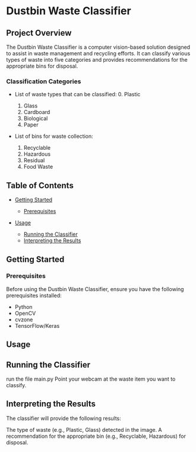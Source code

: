# Dustbin Waste Classifier


## Project Overview

The Dustbin Waste Classifier is a computer vision-based solution designed to assist in waste management and recycling efforts. It can classify various types of waste into five categories and provides recommendations for the appropriate bins for disposal.

### Classification Categories

- List of waste types that can be classified:
  0. Plastic
  1. Glass
  2. Cardboard
  3. Biological
  4. Paper

- List of bins for waste collection:
  1. Recyclable
  2. Hazardous
  3. Residual
  4. Food Waste

## Table of Contents
- [Getting Started](#getting-started)
  - [Prerequisites](#prerequisites)
  
- [Usage](#usage)
  - [Running the Classifier](#running-the-classifier)
  - [Interpreting the Results](#interpreting-the-results)



## Getting Started

### Prerequisites

Before using the Dustbin Waste Classifier, ensure you have the following prerequisites installed:

- Python
- OpenCV
- cvzone
- TensorFlow/Keras

## Usage

## Running the Classifier
run the file main.py 
Point your webcam at the waste item you want to classify.



## Interpreting the Results
The classifier will provide the following results:

The type of waste (e.g., Plastic, Glass) detected in the image.
A recommendation for the appropriate bin (e.g., Recyclable, Hazardous) for disposal.



